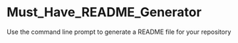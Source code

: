 # Must_Have_README_Generator
Use the command line prompt to generate a README file for your repository
